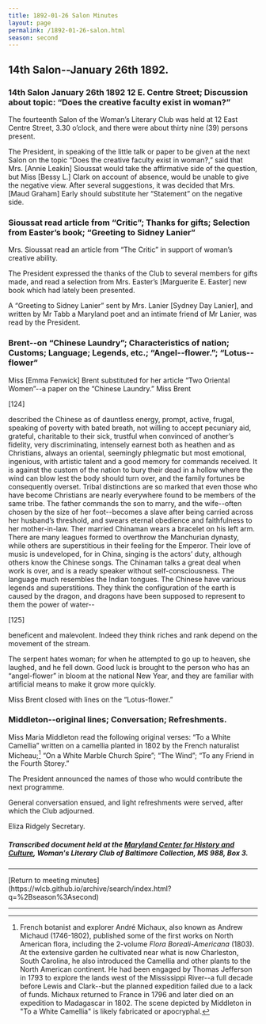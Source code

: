 ```yaml
---
title: 1892-01-26 Salon Minutes
layout: page
permalink: /1892-01-26-salon.html
season: second
---
```


<style>
    #maincontent{
        font-size:1.4em;
    }
</style>
## 14th Salon--January 26th 1892.

### 14th Salon January 26th 1892 12 E. Centre Street; Discussion about topic: “Does the creative faculty exist in woman?”

The fourteenth Salon of the Woman’s Literary Club was held at 12 East Centre Street, 3.30 o’clock, and there were about thirty nine (39) persons present.

The President, in speaking of the little talk or paper to be given at the next Salon on the topic “Does the creative faculty exist in woman?,” said that Mrs. [Annie Leakin] Sioussat would take the affirmative side of the question, but Miss [Bessy L.] Clark on account of absence, would be unable to give the negative view. After several suggestions, it was decided that Mrs.  [Maud Graham] Early should substitute her “Statement” on the negative side.

### Sioussat read article from “Critic”; Thanks for gifts; Selection from Easter’s book; “Greeting to Sidney Lanier”
Mrs. Sioussat read an article from “The Critic” in support of woman’s creative ability.

The President expressed the thanks of the Club to several members for gifts made, and read a selection from Mrs. Easter’s [Marguerite E. Easter] new book which had lately been presented.

A “Greeting to Sidney Lanier” sent by Mrs. Lanier [Sydney Day Lanier], and written by Mr Tabb a Maryland poet and an intimate friend of Mr Lanier, was read by the President.

### Brent--on “Chinese Laundry”; Characteristics of nation; Customs; Language; Legends, etc.; “Angel--flower.”; “Lotus--flower”

Miss [Emma Fenwick] Brent substituted for her article “Two Oriental Women”--a paper on the “Chinese Laundry.” Miss Brent

[124]

described the Chinese as of dauntless energy, prompt, active, frugal, speaking of poverty with bated breath, not willing to accept pecuniary aid, grateful, charitable to their sick, trustful when convinced of another’s fidelity, very discriminating, intensely earnest both as heathen and as Christians, always an oriental, seemingly phlegmatic but most emotional, ingenious, with artistic talent and a good memory for commands received. It is against the custom of the nation to bury their dead in a hollow where the wind can blow lest the body should turn over, and the family fortunes be consequently overset. Tribal distinctions are so marked that even those who have become Christians are nearly everywhere found to be members of the same tribe. The father commands the son to marry, and the wife--often chosen by the size of her foot--becomes a slave after being carried across her husband’s threshold, and swears eternal obedience and faithfulness to her mother-in-law. Ther married Chinaman wears a bracelet on his left arm. There are many leagues formed to overthrow the Manchurian dynasty, while others are superstitious in their feeling for the Emperor. Their love of music is undeveloped, for in China, singing is the actors’ duty, although others know the Chinese songs. The Chinaman talks a great deal when work is over, and is a ready speaker without self-consciousness. The language much resembles the Indian tongues. The Chinese have various legends and superstitions. They think the configuration of the earth is caused by the dragon, and dragons have been supposed to represent to them the power of water--

[125]

beneficent and malevolent. Indeed they think riches and rank depend on the movement of the stream.

The serpent hates woman; for when he attempted to go up to heaven, she laughed, and he fell down. Good luck is brought to the person who has an “angel-flower” in bloom at the national New Year, and they are familiar with artificial means to make it grow more quickly.

Miss Brent closed with lines on the “Lotus-flower.”

### Middleton--original lines; Conversation; Refreshments.

Miss Maria Middleton read the following original verses: “To a White Camellia” written on a camellia planted in 1802 by the French naturalist Micheau;[^Micheau] “On a White Marble Church Spire”; “The Wind”; “To any Friend in the Fourth Storey.”

[^Micheau]: French botanist and explorer André Michaux, also known as Andrew Michaud (1746-1802), published some of the first works on North American flora, including the 2-volume _Flora Boreali-Americana_ (1803). At the extensive garden he cultivated near what is now Charleston, South Carolina, he also introduced the Camellia and other plants to the North American continent. He had been engaged by Thomas Jefferson in 1793 to explore the lands west of the Mississippi River--a full decade before Lewis and Clark--but the planned expedition failed due to a lack of funds. Michaux returned to France in 1796 and later died on an expedition to Madagascar in 1802. The scene depicted by Middleton in "To a White Camellia" is likely fabricated or apocryphal.
  
The President announced the names of those who would contribute the next programme.

General conversation ensued, and light refreshments were served, after which the Club adjourned.

Eliza Ridgely
Secretary.

##### Transcribed document held at the [Maryland Center for History and Culture](http://mdhs.org/), Woman's Literary Club of Baltimore Collection, MS 988, Box 3. 

<hr>
[Return to meeting minutes](https://wlcb.github.io/archive/search/index.html?q=%2Bseason%3Asecond)
<hr>